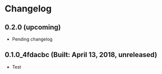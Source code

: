 # Changelog


## 0.2.0 (upcoming)

* Pending changelog

## 0.1.0_4fdacbc (Built: April 13, 2018, unreleased)

* Test

